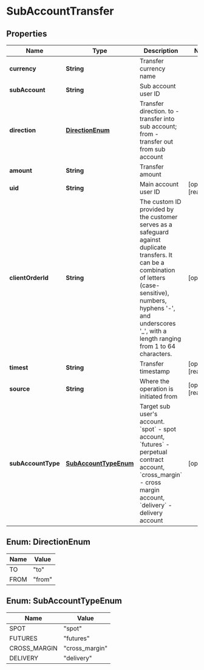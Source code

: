 
# SubAccountTransfer

## Properties

Name | Type | Description | Notes
------------ | ------------- | ------------- | -------------
**currency** | **String** | Transfer currency name | 
**subAccount** | **String** | Sub account user ID | 
**direction** | [**DirectionEnum**](#DirectionEnum) | Transfer direction. to - transfer into sub account; from - transfer out from sub account | 
**amount** | **String** | Transfer amount | 
**uid** | **String** | Main account user ID |  [optional] [readonly]
**clientOrderId** | **String** | The custom ID provided by the customer serves as a safeguard against duplicate transfers. It can be a combination of letters (case-sensitive), numbers, hyphens &#39;-&#39;, and underscores &#39;_&#39;, with a length ranging from 1 to 64 characters. |  [optional]
**timest** | **String** | Transfer timestamp |  [optional] [readonly]
**source** | **String** | Where the operation is initiated from |  [optional] [readonly]
**subAccountType** | [**SubAccountTypeEnum**](#SubAccountTypeEnum) | Target sub user&#39;s account. &#x60;spot&#x60; - spot account, &#x60;futures&#x60; - perpetual contract account, &#x60;cross_margin&#x60; - cross margin account, &#x60;delivery&#x60; - delivery account |  [optional]

## Enum: DirectionEnum

Name | Value
---- | -----
TO | &quot;to&quot;
FROM | &quot;from&quot;

## Enum: SubAccountTypeEnum

Name | Value
---- | -----
SPOT | &quot;spot&quot;
FUTURES | &quot;futures&quot;
CROSS_MARGIN | &quot;cross_margin&quot;
DELIVERY | &quot;delivery&quot;

